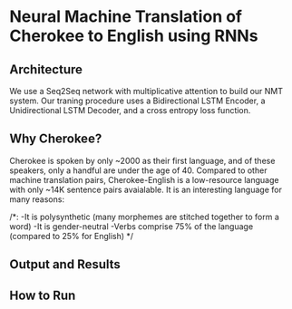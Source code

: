 # Neural Machine Translation of Cherokee to English using RNNs

## Architecture
We use a Seq2Seq network with multiplicative attention to build our NMT system. Our traning procedure uses a Bidirectional LSTM Encoder, a Unidirectional LSTM Decoder, and a cross entropy loss function. 

## Why Cherokee?
Cherokee is spoken by only ~2000 as their first language, and of these speakers, only a handful are under the age of 40. Compared to other machine translation pairs, Cherokee-English is a low-resource language with only ~14K sentence pairs avaialable. It is an interesting language for many reasons: 

/*:
-It is polysynthetic (many morphemes are stitched together to form a word)
-It is gender-neutral
-Verbs comprise 75% of the language (compared to 25% for English)
*/

## Output and Results

## How to Run
